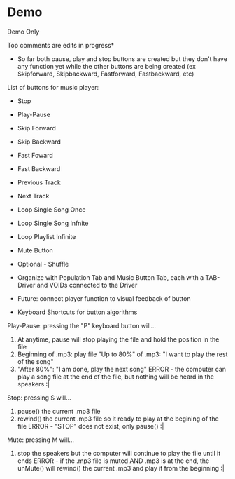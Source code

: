 # Demo

Demo Only

Top comments are edits in progress*

- So far both pause, play and stop buttons are created but they don't have any function yet while the other buttons are being created (ex Skipforward, Skipbackward, Fastforward, Fastbackward, etc)

List of buttons for music player:

- Stop
- Play-Pause
- Skip Forward
- Skip Backward
- Fast Foward
- Fast Backward
- Previous Track
- Next Track
- Loop Single Song Once
- Loop Single Song Infnite
- Loop Playlist Infinite
- Mute Button
- Optional - Shuffle

- Organize with Population Tab and Music Button Tab, each with a TAB-Driver and VOIDs connected to the Driver
- Future: connect player function to visual feedback of button
- Keyboard Shortcuts for button algorithms

Play-Pause: pressing the "P" keyboard button will...

1. At anytime, pause will stop playing the file and hold the position in the file
2. Beginning of .mp3: play file
"Up to 80%" of .mp3: "I want to play the rest of the song"
3. "After 80%": "I am done, play the next song"
ERROR - the computer can play a song file at the end of the file, but nothing will be heard in the speakers :|

Stop: pressing S will...

1. pause() the current .mp3 file
2. rewind() the current .mp3 file so it ready to play at the begining of the file
ERROR - "STOP" does not exist, only pause() :|

Mute: pressing M will...

1. stop the speakers but the computer will continue to play the file until it ends
ERROR - if the .mp3 file is muted AND .mp3 is at the end, the unMute() will rewind() the current .mp3 and play it from the beginning :|
